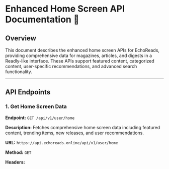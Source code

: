 # Enhanced Home Screen API Documentation 🚀

## Overview
This document describes the enhanced home screen APIs for EchoReads, providing comprehensive data for magazines, articles, and digests in a Readly-like interface. These APIs support featured content, categorized content, user-specific recommendations, and advanced search functionality.

---

## API Endpoints

### 1. Get Home Screen Data
**Endpoint:** `GET /api/v1/user/home`

**Description:** Fetches comprehensive home screen data including featured content, trending items, new releases, and user recommendations.

**URL:** `https://api.echoreads.online/api/v1/user/home`

**Method:** `GET`

**Headers:** 
